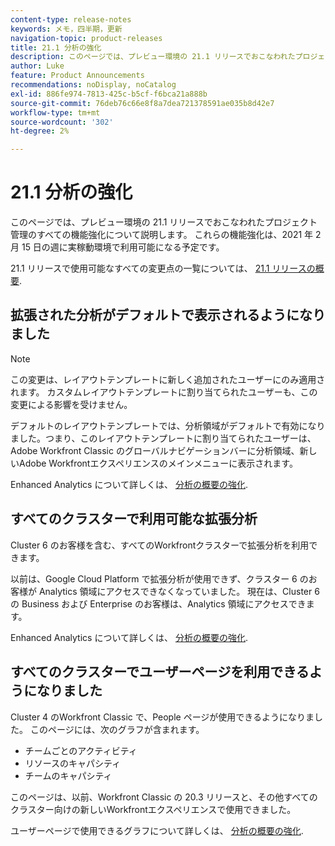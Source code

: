 ```yaml
---
content-type: release-notes
keywords: メモ，四半期，更新
navigation-topic: product-releases
title: 21.1 分析の強化
description: このページでは、プレビュー環境の 21.1 リリースでおこなわれたプロジェクト管理のすべての機能強化について説明します。 これらの機能強化は、2021 年 2 月 15 日の週に実稼動環境で利用可能になる予定です。
author: Luke
feature: Product Announcements
recommendations: noDisplay, noCatalog
exl-id: 886fe974-7813-425c-b5cf-f6bca21a888b
source-git-commit: 76deb76c66e8f8a7dea721378591ae035b8d42e7
workflow-type: tm+mt
source-wordcount: '302'
ht-degree: 2%

---
```


# 21.1 分析の強化

このページでは、プレビュー環境の 21.1 リリースでおこなわれたプロジェクト管理のすべての機能強化について説明します。 これらの機能強化は、2021 年 2 月 15 日の週に実稼動環境で利用可能になる予定です。

21.1 リリースで使用可能なすべての変更点の一覧については、 [21.1 リリースの概要](../../../product-announcements/product-releases/21.1-release-activity/21-1-release-overview.md).

## 拡張された分析がデフォルトで表示されるようになりました

>[!NOTE]
>
>この変更は、レイアウトテンプレートに新しく追加されたユーザーにのみ適用されます。 カスタムレイアウトテンプレートに割り当てられたユーザーも、この変更による影響を受けません。

デフォルトのレイアウトテンプレートでは、分析領域がデフォルトで有効になりました。つまり、このレイアウトテンプレートに割り当てられたユーザーは、Adobe Workfront Classic のグローバルナビゲーションバーに分析領域、新しいAdobe Workfrontエクスペリエンスのメインメニューに表示されます。

Enhanced Analytics について詳しくは、 [分析の概要の強化](../../../enhanced-analytics/enhanced-analytics-overview.md).

## すべてのクラスターで利用可能な拡張分析

Cluster 6 のお客様を含む、すべてのWorkfrontクラスターで拡張分析を利用できます。

以前は、Google Cloud Platform で拡張分析が使用できず、クラスター 6 のお客様が Analytics 領域にアクセスできなくなっていました。 現在は、Cluster 6 の Business および Enterprise のお客様は、Analytics 領域にアクセスできます。

Enhanced Analytics について詳しくは、 [分析の概要の強化](../../../enhanced-analytics/enhanced-analytics-overview.md).

## すべてのクラスターでユーザーページを利用できるようになりました

Cluster 4 のWorkfront Classic で、People ページが使用できるようになりました。 このページには、次のグラフが含まれます。

* チームごとのアクティビティ
* リソースのキャパシティ
* チームのキャパシティ

このページは、以前、Workfront Classic の 20.3 リリースと、その他すべてのクラスター向けの新しいWorkfrontエクスペリエンスで使用できました。

ユーザーページで使用できるグラフについて詳しくは、 [分析の概要の強化](../../../enhanced-analytics/enhanced-analytics-overview.md).
